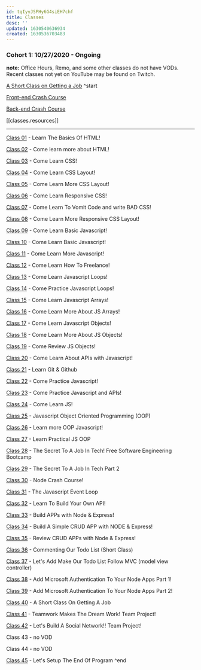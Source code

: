 ```yaml
---
id: tqIyyJSPHy6G4siEH7chf
title: Classes
desc: ''
updated: 1630540636934
created: 1630536703483
---
```


### Cohort 1: 10/27/2020 - Ongoing

**note:** Office Hours, Remo, and some other classes do not have VODs. Recent classes not yet on YouTube may be found on Twitch.

[A Short Class on Getting a Job](https://www.youtube.com/watch?v=x3-O-Ond9AI) ^start

[Front-end Crash Course](https://www.youtube.com/watch?v=eAe4GmiUm2I)

[Back-end Crash Course](https://www.youtube.com/watch?v=U8UnY9R9R0E)

[[classes.resources]]

---

[Class 01](https://youtu.be/YRemMgGfbKg) - Learn The Basics Of HTML!

[Class 02](https://youtu.be/N2VlXVZJIcY) - Come learn more about HTML!

[Class 03](https://youtu.be/h3wVQJ6SNfY) - Come Learn CSS!

[Class 04](https://youtu.be/xTNCtSRz6No) - Come Learn CSS Layout!

[Class 05](https://youtu.be/P3c3ZPNAen8) - Come Learn More CSS Layout!

[Class 06](https://youtu.be/8A9OefW7dSk) - Come Learn Responsive CSS!

[Class 07](https://youtu.be/V9MtaqT8Q_A) - Come Learn To Vomit Code and write BAD CSS!

[Class 08](https://youtu.be/SV1eSbAWfWQ) - Come Learn More Responsive CSS Layout!

[Class 09](https://youtu.be/22iEEZ8FSNM) - Come Learn Basic Javascript!

[Class 10](https://youtu.be/cv8ZunU-zeU) - Come Learn Basic Javascript!

[Class 11](https://youtu.be/6tyqwLnfjNs) - Come Learn More Javascript!

[Class 12](https://youtu.be/LRPLnNLXG5o) - Come Learn How To Freelance!

[Class 13](https://youtu.be/5-OEtJFbcXQ) - Come Learn Javascript Loops!

[Class 14](https://youtu.be/7BIbHmeZBxg) - Come Practice Javascript Loops!

[Class 15](https://youtu.be/GzYiUnRhfGQ) - Come Learn Javascript Arrays!

[Class 16](https://youtu.be/p1sCXKeiA1Q) - Come Learn More About JS Arrays!

[Class 17](https://youtu.be/ySLwyeaKPvQ) - Come Learn Javascript Objects!

[Class 18](https://youtu.be/ekWRltHr_L8) - Come Learn More About JS Objects!

[Class 19](https://youtu.be/oEdb5wmmAwk) - Come Review JS Objects!

[Class 20](https://youtu.be/LJHIfPOboEE) - Come Learn About APIs with Javascript!

[Class 21](https://youtu.be/ljdyXldzBKA) - Learn Git & Github

[Class 22](https://youtu.be/yEfvsafFVXQ) - Come Practice Javascript!

[Class 23](https://youtu.be/Iq3ipsUAfzE) - Come Practice Javascript and APIs!

[Class 24](https://youtu.be/6bXPGp1uWxc) - Come Learn JS!

[Class 25](https://youtu.be/pfYEqzU4ejk) - Javascript Object Oriented Programming (OOP)

[Class 26](https://youtu.be/UbY5ni9BkM0) - Learn more OOP Javascript!

[Class 27](https://youtu.be/9OJ9WL8qxZo) - Learn Practical JS OOP

[Class 28](https://youtu.be/urjSM4lE6GQ) - The Secret To A Job In Tech! Free Software Engineering Bootcamp

[Class 29](https://youtu.be/a01qCnUY5Xg) - The Secret To A Job In Tech Part 2

[Class 30](https://youtu.be/xficb-1GyQY) - Node Crash Course!

[Class 31](https://youtu.be/9OlDaCYCM8I) - The Javascript Event Loop

[Class 32](https://youtu.be/46LPXys5vYE) - Learn To Build Your Own API!

[Class 33](https://youtu.be/pjxJTWdVh-M) - Build APPs with Node & Express!

[Class 34](https://youtu.be/pPZ2HhUUuwI) - Build A Simple CRUD APP with NODE & Express!

[Class 35](https://youtu.be/2vd7v7NhMVU) - Review CRUD APPs with Node & Express!

[Class 36](https://youtu.be/Aanqdky2JXY) - Commenting Our Todo List (Short Class)

[Class 37](https://youtu.be/rz6OCYwMWiM) - Let's Add Make Our Todo List Follow MVC (model view controller)

[Class 38](https://youtu.be/x0cs-5t84zU) - Add Microsoft Authentication To Your Node Apps Part 1!

[Class 39](https://youtu.be/QmXXPB_q7QA) - Add Microsoft Authentication To Your Node Apps Part 2!

[Class 40](https://youtu.be/x3-O-Ond9AI) - A Short Class On Getting A Job

[Class 41](https://youtu.be/s2s9SaCLYHk) - Teamwork Makes The Dream Work! Team Project!

[Class 42](https://youtu.be/TEIf-OW_PZw) - Let's Build A Social Network!! Team Project!

Class 43 - no VOD

Class 44 - no VOD

[Class 45](https://youtu.be/WY5MQtAym5w) - Let's Setup The End Of Program ^end
